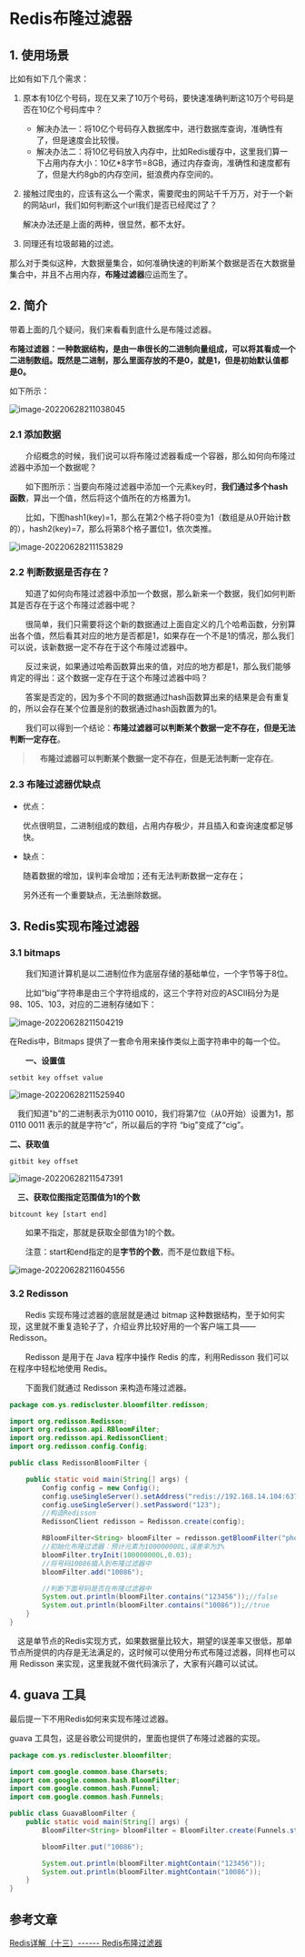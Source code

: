 # Redis布隆过滤器

## 1. 使用场景

比如有如下几个需求：

1. 原本有10亿个号码，现在又来了10万个号码，要快速准确判断这10万个号码是否在10亿个号码库中？
   - 解决办法一：将10亿个号码存入数据库中，进行数据库查询，准确性有了，但是速度会比较慢。
   - 解决办法二：将10亿号码放入内存中，比如Redis缓存中，这里我们算一下占用内存大小：10亿*8字节=8GB，通过内存查询，准确性和速度都有了，但是大约8gb的内存空间，挺浪费内存空间的。

2. 接触过爬虫的，应该有这么一个需求，需要爬虫的网站千千万万，对于一个新的网站url，我们如何判断这个url我们是否已经爬过了？

   解决办法还是上面的两种，很显然，都不太好。

3. 同理还有垃圾邮箱的过滤。

那么对于类似这种，大数据量集合，如何准确快速的判断某个数据是否在大数据量集合中，并且不占用内存，**布隆过滤器**应运而生了。

## 2. 简介

带着上面的几个疑问，我们来看看到底什么是布隆过滤器。

**布隆过滤器：一种数据结构，是由一串很长的二进制向量组成，可以将其看成一个二进制数组。既然是二进制，那么里面存放的不是0，就是1，但是初始默认值都是0。**

如下所示：

![image-20220628211038045](https://zszblog.oss-cn-beijing.aliyuncs.com/zszblog/image-20220628211038045.png)

### 2.1 添加数据

　　介绍概念的时候，我们说可以将布隆过滤器看成一个容器，那么如何向布隆过滤器中添加一个数据呢？

　　如下图所示：当要向布隆过滤器中添加一个元素key时，**我们通过多个hash函数**，算出一个值，然后将这个值所在的方格置为1。

　　比如，下图hash1(key)=1，那么在第2个格子将0变为1（数组是从0开始计数的），hash2(key)=7，那么将第8个格子置位1，依次类推。

![image-20220628211153829](https://zszblog.oss-cn-beijing.aliyuncs.com/zszblog/image-20220628211153829.png)

### **2.2 判断数据是否存在？**

　　知道了如何向布隆过滤器中添加一个数据，那么新来一个数据，我们如何判断其是否存在于这个布隆过滤器中呢？

　　很简单，我们只需要将这个新的数据通过上面自定义的几个哈希函数，分别算出各个值，然后看其对应的地方是否都是1，如果存在一个不是1的情况，那么我们可以说，该新数据一定不存在于这个布隆过滤器中。

　　反过来说，如果通过哈希函数算出来的值，对应的地方都是1，那么我们能够肯定的得出：这个数据一定存在于这个布隆过滤器中吗？

　　答案是否定的，因为多个不同的数据通过hash函数算出来的结果是会有重复的，所以会存在某个位置是别的数据通过hash函数置为的1。

　　我们可以得到一个结论：**布隆过滤器可以判断某个数据一定不存在，但是无法判断一定存在**。

>　**布隆过滤器可以判断某个数据一定不存在，但是无法判断一定存在**。

### 2.3 布隆过滤器优缺点 

- 优点：

  优点很明显，二进制组成的数组，占用内存极少，并且插入和查询速度都足够快。

- 缺点：

  随着数据的增加，误判率会增加；还有无法判断数据一定存在；

  另外还有一个重要缺点，无法删除数据。

## 3. Redis实现布隆过滤器

### 3.1 bitmaps

　　我们知道计算机是以二进制位作为底层存储的基础单位，一个字节等于8位。

　　比如“big”字符串是由三个字符组成的，这三个字符对应的ASCII码分为是98、105、103，对应的二进制存储如下：

![image-20220628211504219](https://zszblog.oss-cn-beijing.aliyuncs.com/zszblog/image-20220628211504219.png)

在Redis中，Bitmaps 提供了一套命令用来操作类似上面字符串中的每一个位。

　　**一、设置值**

```
setbit key offset value
```

![image-20220628211525940](https://zszblog.oss-cn-beijing.aliyuncs.com/zszblog/image-20220628211525940.png)

 　我们知道"b"的二进制表示为0110 0010，我们将第7位（从0开始）设置为1，那0110 0011 表示的就是字符“c”，所以最后的字符 “big”变成了“cig”。

**二、获取值**

```
gitbit key offset
```

![image-20220628211547391](https://zszblog.oss-cn-beijing.aliyuncs.com/zszblog/image-20220628211547391.png)

　**三、获取位图指定范围值为1的个数**

```
bitcount key [start end]
```

　　如果不指定，那就是获取全部值为1的个数。

　　注意：start和end指定的是**字节的个数**，而不是位数组下标。

![image-20220628211604556](https://zszblog.oss-cn-beijing.aliyuncs.com/zszblog/image-20220628211604556.png)

### 3.2 Redisson

　　Redis 实现布隆过滤器的底层就是通过 bitmap 这种数据结构，至于如何实现，这里就不重复造轮子了，介绍业界比较好用的一个客户端工具——Redisson。

　　Redisson 是用于在 Java 程序中操作 Redis 的库，利用Redisson 我们可以在程序中轻松地使用 Redis。

　　下面我们就通过 Redisson 来构造布隆过滤器。

```java
package com.ys.rediscluster.bloomfilter.redisson;

import org.redisson.Redisson;
import org.redisson.api.RBloomFilter;
import org.redisson.api.RedissonClient;
import org.redisson.config.Config;

public class RedissonBloomFilter {

    public static void main(String[] args) {
        Config config = new Config();
        config.useSingleServer().setAddress("redis://192.168.14.104:6379");
        config.useSingleServer().setPassword("123");
        //构造Redisson
        RedissonClient redisson = Redisson.create(config);

        RBloomFilter<String> bloomFilter = redisson.getBloomFilter("phoneList");
        //初始化布隆过滤器：预计元素为100000000L,误差率为3%
        bloomFilter.tryInit(100000000L,0.03);
        //将号码10086插入到布隆过滤器中
        bloomFilter.add("10086");

        //判断下面号码是否在布隆过滤器中
        System.out.println(bloomFilter.contains("123456"));//false
        System.out.println(bloomFilter.contains("10086"));//true
    }
}
```

　这是单节点的Redis实现方式，如果数据量比较大，期望的误差率又很低，那单节点所提供的内存是无法满足的，这时候可以使用分布式布隆过滤器，同样也可以用 Redisson 来实现，这里我就不做代码演示了，大家有兴趣可以试试。

## 4. guava 工具

最后提一下不用Redis如何来实现布隆过滤器。

guava 工具包，这是谷歌公司提供的，里面也提供了布隆过滤器的实现。

```java
package com.ys.rediscluster.bloomfilter;

import com.google.common.base.Charsets;
import com.google.common.hash.BloomFilter;
import com.google.common.hash.Funnel;
import com.google.common.hash.Funnels;

public class GuavaBloomFilter {
    public static void main(String[] args) {
        BloomFilter<String> bloomFilter = BloomFilter.create(Funnels.stringFunnel(Charsets.UTF_8),100000,0.01);

        bloomFilter.put("10086");

        System.out.println(bloomFilter.mightContain("123456"));
        System.out.println(bloomFilter.mightContain("10086"));
    }
}
```

## 参考文章

[Redis详解（十三）------ Redis布隆过滤器 ](https://www.cnblogs.com/ysocean/p/12594982.html)